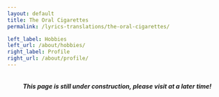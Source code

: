 ```yaml
---
layout: default
title: The Oral Cigarettes
permalink: /lyrics-translations/the-oral-cigarettes/

left_label: Hobbies
left_url: /about/hobbies/
right_label: Profile
right_url: /about/profile/
---
```


<!-- !PAGE CONTENT! -->
<div id="page-lyrics-translations-toc" class="w3-main" >
  <section id="profile" class="w3-container">
    <div style="display:flex; justify-content:center; gap:10px; align-items:center;">
      <h5><i class="fa fa-gear"></i>
      This page is still under construction, please visit at a later time!
      <i class="fa fa-gear"></i></h5>
    </div>
  </section>
</div>